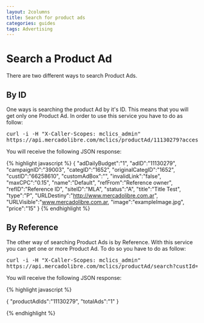 ```yaml
---
layout: 2columns
title: Search for product ads
categories: guides
tags: Advertising
---
```


# Search a Product Ad
There are two different ways to search Product Ads. 

## By ID
One ways is searching the product Ad by it's ID. This means that you will get only one Product Ad.
In order to use this service you have to do as follow:

<pre class="terminal">
curl -i -H "X-Caller-Scopes: mclics_admin"
https://api.mercadolibre.com/mclics/productAd/11130279?access_token=$ACCESS_TOKEN  
</pre>

You will receive the following JSON response:

{% highlight javascript %}
{
	"adDailyBudget":"1",
	"adID":"11130279",
	"campaignID":"39003",
	"categID":"1652",
	"originalCategID":"1652",
	"custID":"66258610",
	"customAdBox":"",
	"invalidLink":"false",
	"maxCPC":"0.15",
	"name":"Default",
	"refFrom":"Reference owner",
	"refID":"Reference ID",
	"siteID":"MLA",
	"status":"A",
	"title":"Title Test",
	"type":"P",
	"URLDestiny":"http://www.mercadolibre.com.ar",
	"URLVisible":"www.mercadolibre.com.ar,
	"image":"exampleImage.jpg",
	"price":"15"
}
{% endhighlight %}

## By Reference
The other way of searching Product Ads is by Reference. With this service you can get one or more Product Ad. To do so you have to do as follow:

<pre class="terminal">
curl -i -H "X-Caller-Scopes: mclics_admin"
https://api.mercadolibre.com/mclics/productAd/search?custId=66258610&refFrom=Reference%20owner&refId=Reference%20ID&access_token=$ACCESS_TOKEN  
</pre>

You will receive the following JSON response:

{% highlight javascript %}

{
	"productAdIds":"11130279",
	"totalAds":"1"
}

{% endhighlight %}
